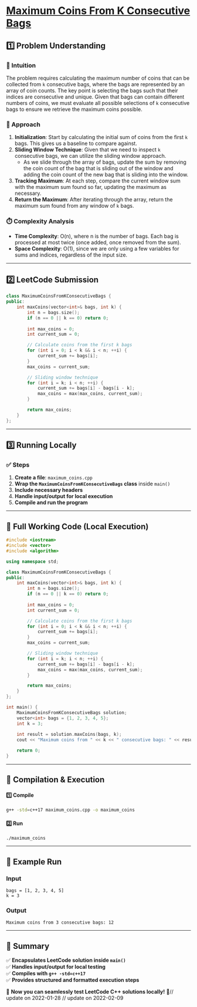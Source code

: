 # **[Maximum Coins From K Consecutive Bags](https://leetcode.com/problems/maximum-coins-from-k-consecutive-bags/description/)**  

## **1️⃣ Problem Understanding**  
### **📌 Intuition**  
The problem requires calculating the maximum number of coins that can be collected from `k` consecutive bags, where the bags are represented by an array of coin counts. The key point is selecting the bags such that their indices are consecutive and unique. Given that bags can contain different numbers of coins, we must evaluate all possible selections of `k` consecutive bags to ensure we retrieve the maximum coins possible.

### **🚀 Approach**  
1. **Initialization**: Start by calculating the initial sum of coins from the first `k` bags. This gives us a baseline to compare against.
2. **Sliding Window Technique**: Given that we need to inspect `k` consecutive bags, we can utilize the sliding window approach. 
   - As we slide through the array of bags, update the sum by removing the coin count of the bag that is sliding out of the window and adding the coin count of the new bag that is sliding into the window.
3. **Tracking Maximum**: At each step, compare the current window sum with the maximum sum found so far, updating the maximum as necessary.
4. **Return the Maximum**: After iterating through the array, return the maximum sum found from any window of `k` bags.

### **⏱️ Complexity Analysis**  
- **Time Complexity**: O(n), where n is the number of bags. Each bag is processed at most twice (once added, once removed from the sum).
- **Space Complexity**: O(1), since we are only using a few variables for sums and indices, regardless of the input size.  

---  

## **2️⃣ LeetCode Submission**  
```cpp
class MaximumCoinsFromKConsecutiveBags {
public:
    int maxCoins(vector<int>& bags, int k) {
        int n = bags.size();
        if (n == 0 || k == 0) return 0;
        
        int max_coins = 0;
        int current_sum = 0;

        // Calculate coins from the first k bags
        for (int i = 0; i < k && i < n; ++i) {
            current_sum += bags[i];
        }
        max_coins = current_sum;

        // Sliding window technique
        for (int i = k; i < n; ++i) {
            current_sum += bags[i] - bags[i - k];
            max_coins = max(max_coins, current_sum);
        }

        return max_coins;
    }
};
```  

---  

## **3️⃣ Running Locally**  
### **✅ Steps**  
1. **Create a file**: `maximum_coins.cpp`  
2. **Wrap the `MaximumCoinsFromKConsecutiveBags` class** inside `main()`  
3. **Include necessary headers**  
4. **Handle input/output for local execution**  
5. **Compile and run the program**  

---  

## **📝 Full Working Code (Local Execution)**  
```cpp
#include <iostream>
#include <vector>
#include <algorithm>

using namespace std;

class MaximumCoinsFromKConsecutiveBags {
public:
    int maxCoins(vector<int>& bags, int k) {
        int n = bags.size();
        if (n == 0 || k == 0) return 0;
        
        int max_coins = 0;
        int current_sum = 0;

        // Calculate coins from the first k bags
        for (int i = 0; i < k && i < n; ++i) {
            current_sum += bags[i];
        }
        max_coins = current_sum;

        // Sliding window technique
        for (int i = k; i < n; ++i) {
            current_sum += bags[i] - bags[i - k];
            max_coins = max(max_coins, current_sum);
        }

        return max_coins;
    }
};

int main() {
    MaximumCoinsFromKConsecutiveBags solution;
    vector<int> bags = {1, 2, 3, 4, 5};
    int k = 3;
    
    int result = solution.maxCoins(bags, k);
    cout << "Maximum coins from " << k << " consecutive bags: " << result << endl;

    return 0;
}
```  

---  

## **🔧 Compilation & Execution**  
#### **1️⃣ Compile**  
```bash
g++ -std=c++17 maximum_coins.cpp -o maximum_coins
```  

#### **2️⃣ Run**  
```bash
./maximum_coins
```  

---  

## **🎯 Example Run**  
### **Input**  
```
bags = [1, 2, 3, 4, 5]
k = 3
```  
### **Output**  
```
Maximum coins from 3 consecutive bags: 12
```  

---  

## **📌 Summary**  
✅ **Encapsulates LeetCode solution inside `main()`**  
✅ **Handles input/output for local testing**  
✅ **Compiles with `g++ -std=c++17`**  
✅ **Provides structured and formatted execution steps**  

🚀 **Now you can seamlessly test LeetCode C++ solutions locally!** 🚀// update on 2022-01-28
// update on 2022-02-09
